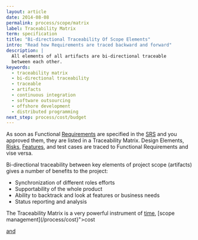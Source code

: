 ```yaml
---
layout: article
date: 2014-08-08
permalink: process/scope/matrix
label: Traceability Matrix
term: specification
title: "Bi-directional Traceability Of Scope Elements"
intro: "Read how Requirements are traced backward and forward"
description: |
  All elements of all artifacts are bi-directional traceable
  between each other.
keywords:
  - traceability matrix
  - bi-directional traceability
  - traceable
  - artifacts
  - continuous integration
  - software outsourcing
  - offshore development
  - distributed programming
next_step: process/cost/budget
---
```


As soon as Functional [Requirements](/process/scope/requirement) are specified in the
[SRS](/process/scope/srs) and you approved them, they are listed in a Traceability Matrix. Design
Elements, [Risks](/process/risk/risk), [Features](/process/scope/feature), and test cases are traced
to Functional Requirements and vise versa.

Bi-directional traceability between key elements of project scope (artifacts) gives a number of
benefits to the project:

 * Synchronization of different roles efforts
 * Supportability of the whole product
 * Ability to backtrack and look at features or business needs
 * Status reporting and analysis

The Traceability Matrix is a very powerful instrument of [time](/process/time), [scope management](/process/cost}">cost

<a href="${url:process/scope)."/>

and
